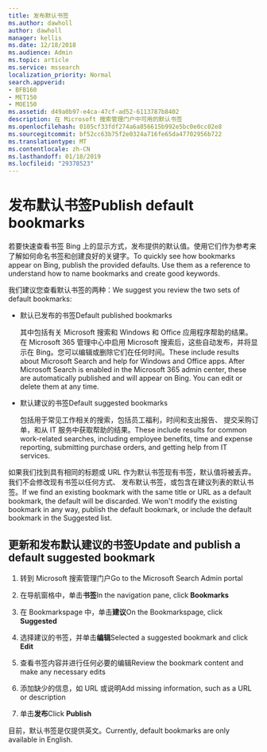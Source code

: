 ```yaml
---
title: 发布默认书签
ms.author: dawholl
author: dawholl
manager: kellis
ms.date: 12/18/2018
ms.audience: Admin
ms.topic: article
ms.service: mssearch
localization_priority: Normal
search.appverid:
- BFB160
- MET150
- MOE150
ms.assetid: d49a0b97-e4ca-47cf-ad52-6113787b8402
description: 在 Microsoft 搜索管理门户中可用的默认书签
ms.openlocfilehash: 0105cf33fdf274a6a856615b992e5bc0e0cc02e8
ms.sourcegitcommit: bf52cc63b75f2e0324a716fe65da47702956b722
ms.translationtype: MT
ms.contentlocale: zh-CN
ms.lasthandoff: 01/18/2019
ms.locfileid: "29378523"
---
```

# <a name="publish-default-bookmarks"></a><span data-ttu-id="cce5c-103">发布默认书签</span><span class="sxs-lookup"><span data-stu-id="cce5c-103">Publish default bookmarks</span></span>

<span data-ttu-id="cce5c-p101">若要快速查看书签 Bing 上的显示方式，发布提供的默认值。使用它们作为参考来了解如何命名书签和创建良好的关键字。</span><span class="sxs-lookup"><span data-stu-id="cce5c-p101">To quickly see how bookmarks appear on Bing, publish the provided defaults. Use them as a reference to understand how to name bookmarks and create good keywords.</span></span>
  
<span data-ttu-id="cce5c-106">我们建议您查看默认书签的两种：</span><span class="sxs-lookup"><span data-stu-id="cce5c-106">We suggest you review the two sets of default bookmarks:</span></span>
  
- <span data-ttu-id="cce5c-107">默认已发布的书签</span><span class="sxs-lookup"><span data-stu-id="cce5c-107">Default published bookmarks</span></span>
    
    <span data-ttu-id="cce5c-p102">其中包括有关 Microsoft 搜索和 Windows 和 Office 应用程序帮助的结果。在 Microsoft 365 管理中心中启用 Microsoft 搜索后，这些自动发布，并将显示在 Bing。您可以编辑或删除它们在任何时间。</span><span class="sxs-lookup"><span data-stu-id="cce5c-p102">These include results about Microsoft Search and help for Windows and Office apps. After Microsoft Search is enabled in the Microsoft 365 admin center, these are automatically published and will appear on Bing. You can edit or delete them at any time.</span></span>
    
- <span data-ttu-id="cce5c-111">默认建议的书签</span><span class="sxs-lookup"><span data-stu-id="cce5c-111">Default suggested bookmarks</span></span>
    
    <span data-ttu-id="cce5c-112">包括用于常见工作相关的搜索，包括员工福利，时间和支出报告、 提交采购订单，和从 IT 服务中获取帮助的结果。</span><span class="sxs-lookup"><span data-stu-id="cce5c-112">These include results for common work-related searches, including employee benefits, time and expense reporting, submitting purchase orders, and getting help from IT services.</span></span>
    
<span data-ttu-id="cce5c-p103">如果我们找到具有相同的标题或 URL 作为默认书签现有书签，默认值将被丢弃。我们不会修改现有书签以任何方式、 发布默认书签，或包含在建议列表的默认书签。</span><span class="sxs-lookup"><span data-stu-id="cce5c-p103">If we find an existing bookmark with the same title or URL as a default bookmark, the default will be discarded. We won't modify the existing bookmark in any way, publish the default bookmark, or include the default bookmark in the Suggested list.</span></span>
  
## <a name="update-and-publish-a-default-suggested-bookmark"></a><span data-ttu-id="cce5c-115">更新和发布默认建议的书签</span><span class="sxs-lookup"><span data-stu-id="cce5c-115">Update and publish a default suggested bookmark</span></span>

1. <span data-ttu-id="cce5c-116">转到 Microsoft 搜索管理门户</span><span class="sxs-lookup"><span data-stu-id="cce5c-116">Go to the Microsoft Search Admin portal</span></span>
    
2. <span data-ttu-id="cce5c-117">在导航窗格中，单击**书签**</span><span class="sxs-lookup"><span data-stu-id="cce5c-117">In the navigation pane, click **Bookmarks**</span></span>
    
3. <span data-ttu-id="cce5c-118">在 Bookmarkspage 中，单击**建议**</span><span class="sxs-lookup"><span data-stu-id="cce5c-118">On the Bookmarkspage, click **Suggested**</span></span>
    
4. <span data-ttu-id="cce5c-119">选择建议的书签，并单击**编辑**</span><span class="sxs-lookup"><span data-stu-id="cce5c-119">Selected a suggested bookmark and click **Edit**</span></span>
    
5. <span data-ttu-id="cce5c-120">查看书签内容并进行任何必要的编辑</span><span class="sxs-lookup"><span data-stu-id="cce5c-120">Review the bookmark content and make any necessary edits</span></span>
    
6. <span data-ttu-id="cce5c-121">添加缺少的信息，如 URL 或说明</span><span class="sxs-lookup"><span data-stu-id="cce5c-121">Add missing information, such as a URL or description</span></span>
    
7. <span data-ttu-id="cce5c-122">单击**发布**</span><span class="sxs-lookup"><span data-stu-id="cce5c-122">Click **Publish**</span></span>
    
<span data-ttu-id="cce5c-123">目前，默认书签是仅提供英文。</span><span class="sxs-lookup"><span data-stu-id="cce5c-123">Currently, default bookmarks are only available in English.</span></span> 

  

